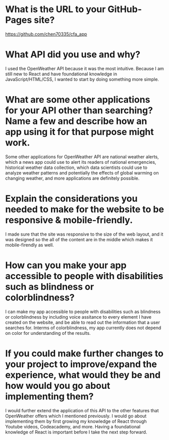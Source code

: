 # What is the URL to your GitHub-Pages site?
https://github.com/chen70335/cfa_app

# What API did you use and why?
I used the OpenWeather API because it was the most intuitive. Because I am still
new to React and have foundational knowledge in JavaScript/HTML/CSS, I wanted to start by doing something more simple.

# What are some other applications for your API other than searching? Name a few and describe how an app using it for that purpose might work.
Some other applications for OpenWeather API are national weather alerts, which a news app could use to alert its readers of national emergencies, historical weather data collection, which data scientists could use to analyze weather patterns and potentially the effects of global warming on changing weather, and more applications are definitely possible.

# Explain the considerations you needed to make for the website to be responsive & mobile-friendly.
I made sure that the site was responsive to the size of the web layout, and it was designed so the all of the content are in the middle which makes it mobile-firendly as well.

# How can you make your app accessible to people with disabilities such as blindness or colorblindness?
I can make my app accessible to people with disabilities such as blindness or colorblindness by including voice assitance to every element I have created on the website, and be able to read out the information that a user searches for. Interms of colorblindness, my app currently does not depend on color for understanding of the results.

# If you could make further changes to your project to improve/expand the experience, what would they be and how would you go about implementing them?
I would further extend the application of this API to the other features that OpenWeather offers which I mentioned previously. I would go about implementing them by first growing my knowledge of React through Youtube videos, Codeacademy, and more. Having a foundational knowledge of React is important before I take the next step forward.